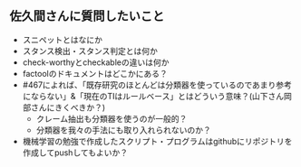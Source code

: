 ## 佐久間さんに質問したいこと
- スニペットとはなにか
- スタンス検出・スタンス判定とは何か
- check-worthyとcheckableの違いは何か
- factoolのドキュメントはどこかにある？
- #467によれば、「既存研究のほとんどは分類器を使っているのであまり参考にならない」&「現在のTIはルールベース」とはどういう意味？(山下さん岡部さんにきくべきか？)
  - クレーム抽出も分類器を使うのが一般的？
  - 分類器を我々の手法にも取り入れられないのか？
- 機械学習の勉強で作成したスクリプト・プログラムはgithubにリポジトリを作成してpushしてもよいか？




